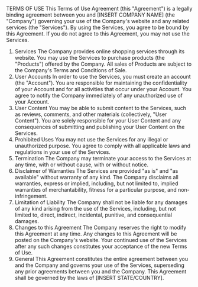 TERMS OF USE
This Terms of Use Agreement (this "Agreement") is a legally binding agreement between you and [INSERT COMPANY NAME] (the "Company") governing your use of the Company's website and any related services (the "Services").
By using the Services, you agree to be bound by this Agreement. If you do not agree to this Agreement, you may not use the Services.
1. Services
The Company provides online shopping services through its website. You may use the Services to purchase products (the "Products") offered by the Company. All sales of Products are subject to the Company's Terms and Conditions of Sale.
2. User Accounts
In order to use the Services, you must create an account (the "Account"). You are responsible for maintaining the confidentiality of your Account and for all activities that occur under your Account. You agree to notify the Company immediately of any unauthorized use of your Account.
3. User Content
You may be able to submit content to the Services, such as reviews, comments, and other materials (collectively, "User Content"). You are solely responsible for your User Content and any consequences of submitting and publishing your User Content on the Services.
4. Prohibited Uses
You may not use the Services for any illegal or unauthorized purpose. You agree to comply with all applicable laws and regulations in your use of the Services.
5. Termination
The Company may terminate your access to the Services at any time, with or without cause, with or without notice.
6. Disclaimer of Warranties
The Services are provided "as is" and "as available" without warranty of any kind. The Company disclaims all warranties, express or implied, including, but not limited to, implied warranties of merchantability, fitness for a particular purpose, and non-infringement.
7. Limitation of Liability
The Company shall not be liable for any damages of any kind arising from the use of the Services, including, but not limited to, direct, indirect, incidental, punitive, and consequential damages.
8. Changes to this Agreement
The Company reserves the right to modify this Agreement at any time. Any changes to this Agreement will be posted on the Company's website. Your continued use of the Services after any such changes constitutes your acceptance of the new Terms of Use.
9. General
This Agreement constitutes the entire agreement between you and the Company and governs your use of the Services, superseding any prior agreements between you and the Company. This Agreement shall be governed by the laws of [INSERT STATE/COUNTRY].
